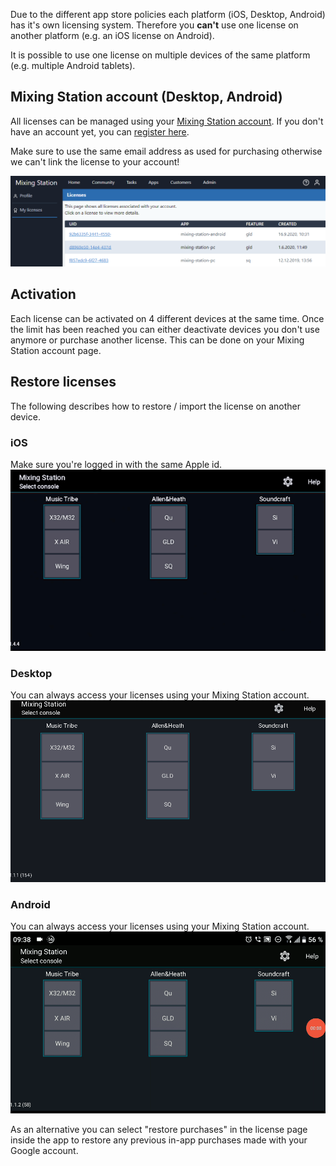 Due to the different app store policies each platform (iOS, Desktop, Android) has it's own licensing system.
Therefore you **can't** use one license on another platform (e.g. an iOS license on Android).

It is possible to use one license on multiple devices of the same platform (e.g. multiple Android tablets).



## Mixing Station account (Desktop, Android)
All licenses can be managed using your [Mixing Station account](https://dev-core.org/mixing-station/profile/licenses). If you don't have an account yet, you can [register here](https://dev-core.org/mixing-station/profile/create).

Make sure to use the same email address as used for purchasing otherwise we can't link the license to your account!


![License-page](../img/license/profile.png)

## Activation
Each license can be activated on 4 different devices at the same time. Once the limit has been reached you can either deactivate devices you don't use anymore or purchase another license. This can be done on your Mixing Station account page.

## Restore licenses
The following describes how to restore / import the license on another device.

### iOS
Make sure you're logged in with the same Apple id.
![iOS-Import](../img/license/ios-import.gif)

### Desktop
You can always access your licenses using your Mixing Station account.
![Desktop-Import](../img/license/pc-import.gif)

### Android
You can always access your licenses using your Mixing Station account.
![Android-Import](../img/license/android-import.gif)

As an alternative you can select "restore purchases" in the license page inside the app to restore any previous in-app purchases made with your Google account.